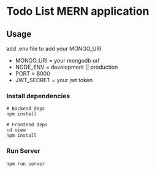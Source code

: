 # Todo List MERN application

## Usage

add .env file to add your MONGO_URI

- MONGO_URI = your mongodb url
- NODE_ENV = development || production
- PORT = 8000
- JWT_SECRET = your jwt token
### Install dependencies

```
# Backend deps
npm install

# Frontend deps
cd view
npm install
```

### Run Server

```
npm run server
```
